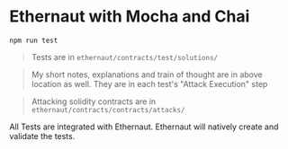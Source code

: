 # Ethernaut with Mocha and Chai

`npm run test`

>Tests are in `ethernaut/contracts/test/solutions/`

> My short notes, explanations and train of thought are in above location as well. They are in each test's "Attack Execution" step

>Attacking solidity contracts are in `ethernaut/contracts/contracts/attacks/`

All Tests are integrated with Ethernaut. Ethernaut will natively create and validate the tests.
